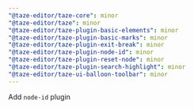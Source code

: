 ```yaml
---
"@taze-editor/taze-core": minor
"@taze-editor/taze": minor
"@taze-editor/taze-plugin-basic-elements": minor
"@taze-editor/taze-plugin-basic-marks": minor
"@taze-editor/taze-plugin-exit-break": minor
"@taze-editor/taze-plugin-node-id": minor
"@taze-editor/taze-plugin-reset-node": minor
"@taze-editor/taze-plugin-search-highlight": minor
"@taze-editor/taze-ui-balloon-toolbar": minor
---
```


Add `node-id` plugin

